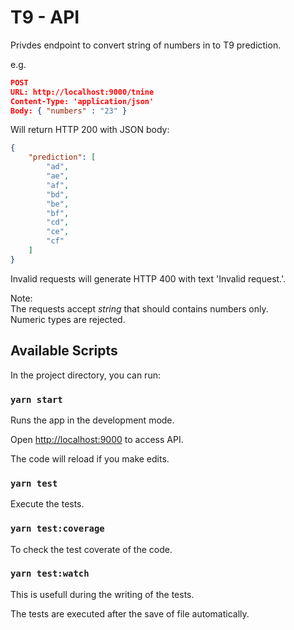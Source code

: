 # T9 - API
Privdes endpoint to convert string of numbers in to T9 prediction.

e.g.
```json
POST 
URL: http://localhost:9000/tnine
Content-Type: 'application/json'
Body: { "numbers" : "23" }
```

Will return HTTP 200 with JSON body:

```json
{
    "prediction": [
        "ad",
        "ae",
        "af",
        "bd",
        "be",
        "bf",
        "cd",
        "ce",
        "cf"
    ]
}
```

Invalid requests will generate HTTP 400 with text 'Invalid request.'.

Note: <br />
The requests accept *string* that should contains numbers only. <br />
Numeric types are rejected.

## Available Scripts

In the project directory, you can run:

### `yarn start`

Runs the app in the development mode.<br />

Open [http://localhost:9000](http://localhost:9000) to access API.

The code will reload if you make edits.<br />

### `yarn test`

Execute the tests.

### `yarn test:coverage`

To check the test coverate of the code.


### `yarn test:watch`

This is usefull during the writing of the tests. <br />

The tests are executed after the save of file automatically.